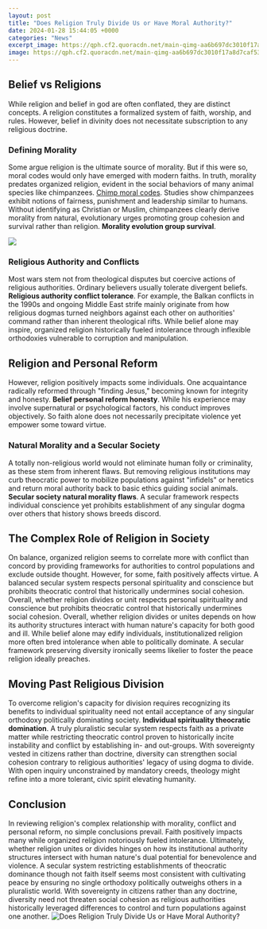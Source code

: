 ```yaml
---
layout: post
title: "Does Religion Truly Divide Us or Have Moral Authority?"
date: 2024-01-28 15:44:05 +0000
categories: "News"
excerpt_image: https://qph.cf2.quoracdn.net/main-qimg-aa6b697dc3010f17a8d7caf53e1c2d67-lq
image: https://qph.cf2.quoracdn.net/main-qimg-aa6b697dc3010f17a8d7caf53e1c2d67-lq
---
```


## Belief vs Religions
While religion and belief in god are often conflated, they are distinct concepts. A religion constitutes a formalized system of faith, worship, and rules. However, belief in divinity does not necessitate subscription to any religious doctrine. 
### Defining Morality
Some argue religion is the ultimate source of morality. But if this were so, moral codes would only have emerged with modern faiths. In truth, morality predates organized religion, evident in the social behaviors of many animal species like chimpanzees. [Chimp moral codes](https://store.fi.io.vn/xmas-matching-outfits-for-holiday-poodle-dog-christmas-tree-2). Studies show chimpanzees exhibit notions of fairness, punishment and leadership similar to humans. Without identifying as Christian or Muslim, chimpanzees clearly derive morality from natural, evolutionary urges promoting group cohesion and survival rather than religion. **Morality evolution group survival**. 

![](https://image.slidesharecdn.com/relationshipbetweenmoralityandreligion-130115033648-phpapp01/95/relationship-between-moralityandreligion-2-638.jpg?cb=1358221112)
### Religious Authority and Conflicts  
Most wars stem not from theological disputes but coercive actions of religious authorities. Ordinary believers usually tolerate divergent beliefs. **Religious authority conflict tolerance**. For example, the Balkan conflicts in the 1990s and ongoing Middle East strife mainly originate from how religious dogmas turned neighbors against each other on authorities' command rather than inherent theological rifts. While belief alone may inspire, organized religion historically fueled intolerance through inflexible orthodoxies vulnerable to corruption and manipulation.
## Religion and Personal Reform  
However, religion positively impacts some individuals. One acquaintance radically reformed through "finding Jesus," becoming known for integrity and honesty. **Belief personal reform honesty**. While his experience may involve supernatural or psychological factors, his conduct improves objectively. So faith alone does not necessarily precipitate violence yet empower some toward virtue. 
### Natural Morality and a Secular Society
A totally non-religious world would not eliminate human folly or criminality, as these stem from inherent flaws. But removing religious institutions may curb theocratic power to mobilize populations against "infidels" or heretics and return moral authority back to basic ethics guiding social animals. **Secular society natural morality flaws**. A secular framework respects individual conscience yet prohibits establishment of any singular dogma over others that history shows breeds discord.
## The Complex Role of Religion in Society  
On balance, organized religion seems to correlate more with conflict than concord by providing frameworks for authorities to control populations and exclude outside thought. However, for some, faith positively affects virtue. A balanced secular system respects personal spirituality and conscience but prohibits theocratic control that historically undermines social cohesion. Overall, whether religion divides or unit respects personal spirituality and conscience but prohibits theocratic control that historically undermines social cohesion. Overall, whether religion divides or unites depends on how its authority structures interact with human nature's capacity for both good and ill. While belief alone may edify individuals, institutionalized religion more often bred intolerance when able to politically dominate. A secular framework preserving diversity ironically seems likelier to foster the peace religion ideally preaches.
## Moving Past Religious Division  
To overcome religion's capacity for division requires recognizing its benefits to individual spirituality need not entail acceptance of any singular orthodoxy politically dominating society. **Individual spirituality theocratic domination**. A truly pluralistic secular system respects faith as a private matter while restricting theocratic control proven to historically incite instability and conflict by establishing in- and out-groups. With sovereignty vested in citizens rather than doctrine, diversity can strengthen social cohesion contrary to religious authorities' legacy of using dogma to divide. With open inquiry unconstrained by mandatory creeds, theology might refine into a more tolerant, civic spirit elevating humanity.
## Conclusion
In reviewing religion's complex relationship with morality, conflict and personal reform, no simple conclusions prevail. Faith positively impacts many while organized religion notoriously fueled intolerance. Ultimately, whether religion unites or divides hinges on how its institutional authority structures intersect with human nature's dual potential for benevolence and violence. A secular system restricting establishments of theocratic dominance though not faith itself seems most consistent with cultivating peace by ensuring no single orthodoxy politically outweighs others in a pluralistic world. With sovereignty in citizens rather than any doctrine, diversity need not threaten social cohesion as religious authorities historically leveraged differences to control and turn populations against one another.
![Does Religion Truly Divide Us or Have Moral Authority?](https://qph.cf2.quoracdn.net/main-qimg-aa6b697dc3010f17a8d7caf53e1c2d67-lq)